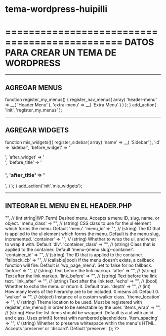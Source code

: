# tema-wordpress-huipilli


==============================================
DATOS PARA CREAR UN TEMA DE WORDPRESS
==============================================



--------------------------------------------------
AGREGAR MENUS
--------------------------------------------------

function register_my_menus() {
  register_nav_menus(
    array(
      'header-menu' => __( 'Header Menu' ),
      'extra-menu' => __( 'Extra Menu' )
    )
  );
}
add_action( 'init', 'register_my_menus' );



--------------------------------------------------
AGREGAR WIDGETS 
--------------------------------------------------

function mis_widgets(){
 register_sidebar(
   array(
       'name'          => __( 'Sidebar' ),
       'id'            => 'sidebar',
       'before_widget' => '<div class="widget">',
       'after_widget'  => '</div>',
       'before_title'  => '<h3>',
       'after_title'   => '</h3>',
   )
 );
}
add_action('init','mis_widgets');



-------------------------------------------------------
INTEGRAR EL MENU EN EL HEADER.PHP
-------------------------------------------------------

<?php
	wp_nav_menu(array $args = array(
	    'menu'              => "", // (int|string|WP_Term) Desired menu. Accepts a menu ID, slug, name, or object.
	    'menu_class'        => "", // (string) CSS class to use for the ul element which forms the menu. Default 'menu'.
	    'menu_id'           => "", // (string) The ID that is applied to the ul element which forms the menu. Default is the menu slug, incremented.
	    'container'         => "", // (string) Whether to wrap the ul, and what to wrap it with. Default 'div'.
	    'container_class'   => "", // (string) Class that is applied to the container. Default 'menu-{menu slug}-container'.
	    'container_id'      => "", // (string) The ID that is applied to the container.
	    'fallback_cb'       => "", // (callable|bool) If the menu doesn't exists, a callback function will fire. Default is 'wp_page_menu'. Set to false for no fallback.
	    'before'            => "", // (string) Text before the link markup.
	    'after'             => "", // (string) Text after the link markup.
	    'link_before'       => "", // (string) Text before the link text.
	    'link_after'        => "", // (string) Text after the link text.
	    'echo'              => "", // (bool) Whether to echo the menu or return it. Default true.
	    'depth'             => "", // (int) How many levels of the hierarchy are to be included. 0 means all. Default 0.
	    'walker'            => "", // (object) Instance of a custom walker class.
	    'theme_location'    => "", // (string) Theme location to be used. Must be registered with register_nav_menu() in order to be selectable by the user.
	    'items_wrap'        => "", // (string) How the list items should be wrapped. Default is a ul with an id and class. Uses printf() format with numbered placeholders.
	    'item_spacing'      => "", // (string) Whether to preserve whitespace within the menu's HTML. Accepts 'preserve' or 'discard'. Default 'preserve'.
	));
?>